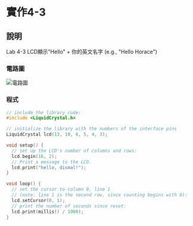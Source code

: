 
# 實作4-3

## 說明
Lab 4-3 LCD顯示"Hello" + 你的英文名字 (e.g., "Hello Horace")

### 電路圖
![電路圖](https://user-images.githubusercontent.com/10968626/138578710-9e41213d-c726-4ea8-a417-328ca6cc4221.png)

### 程式
```C
// include the library code:
#include <LiquidCrystal.h>

// initialize the library with the numbers of the interface pins
LiquidCrystal lcd(13, 10, 6, 5, 4, 3);

void setup() {
  // set up the LCD's number of columns and rows:
  lcd.begin(16, 2);
  // Print a message to the LCD.
  lcd.print("hello, dismal!");
}

void loop() {
  // set the cursor to column 0, line 1
  // (note: line 1 is the second row, since counting begins with 0):
  lcd.setCursor(0, 1);
  // print the number of seconds since reset:
  lcd.print(millis() / 1000);
}
```

